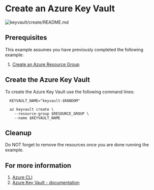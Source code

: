 
# Create an Azure Key Vault

![keyvault/create/README.md](https://github.com/Azure-Samples/java-on-azure-examples/workflows/keyvault/create/README.md/badge.svg)

## Prerequisites

This example assumes you have previously completed the following example:

1. [Create an Azure Resource Group](../../group/create/)

<!-- workflow.cron(58 12 * * 4) -->
<!-- workflow.include(../../group/create/README.md) -->

## Create the Azure Key Vault

To create the Azure Key Vault use the following command lines:

```shell
  KEYVAULT_NAME="keyvault-$RANDOM"

  az keyvault create \
    --resource-group $RESOURCE_GROUP \
    --name $KEYVAULT_NAME
```

## Cleanup

Do NOT forget to remove the resources once you are done running the example.

<!-- workflow.directOnly()

export RESULT=$(az keyvault show --resource-group $RESOURCE_GROUP --name $KEYVAULT_NAME --output tsv --query properties.provisioningState)
if [[ "$RESULT" != Succeeded ]]; then
  echo 'Key vault was not provisioned'
  az group delete --name $RESOURCE_GROUP --yes || true
  exit 1
fi

az group delete --name $RESOURCE_GROUP --yes || true

  -->

## For more information

1. [Azure CLI](https://docs.microsoft.com/cli/azure/keyvault)
1. [Azure Key Vault - documentation](https://docs.microsoft.com/azure/key-vault/)

